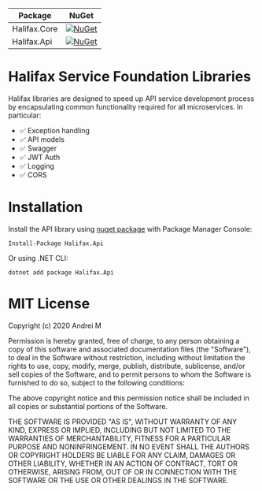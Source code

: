 | Package | NuGet |
|-|-|
| Halifax.Core | [![NuGet](https://img.shields.io/nuget/v/Halifax.Core.svg)](https://www.nuget.org/packages/Halifax.Core/) |
| Halifax.Api  | [![NuGet](https://img.shields.io/nuget/v/Halifax.Api.svg)](https://www.nuget.org/packages/Halifax.Api/)  |
 

# Halifax Service Foundation Libraries
Halifax libraries are designed to speed up API service development process by encapsulating common functionality required for all microservices. In particular:
- ✅ Exception handling
- ✅ API models
- ✅ Swagger
- ✅ JWT Auth
- ✅ Logging
- ✅ CORS

# Installation
Install the API library using [nuget package](https://www.nuget.org/packages/Halifax.Api) with Package Manager Console:

```
Install-Package Halifax.Api
```

Or using .NET CLI:

```
dotnet add package Halifax.Api
```


# MIT License

Copyright (c) 2020 Andrei M

Permission is hereby granted, free of charge, to any person obtaining a copy of this software and associated documentation files (the "Software"), to deal in the Software without restriction, including without limitation the rights to use, copy, modify, merge, publish, distribute, sublicense, and/or sell copies of the Software, and to permit persons to whom the Software is furnished to do so, subject to the following conditions:

The above copyright notice and this permission notice shall be included in all copies or substantial portions of the Software.

THE SOFTWARE IS PROVIDED "AS IS", WITHOUT WARRANTY OF ANY KIND, EXPRESS OR IMPLIED, INCLUDING BUT NOT LIMITED TO THE WARRANTIES OF MERCHANTABILITY, FITNESS FOR A PARTICULAR PURPOSE AND NONINFRINGEMENT. IN NO EVENT SHALL THE AUTHORS OR COPYRIGHT HOLDERS BE LIABLE FOR ANY CLAIM, DAMAGES OR OTHER LIABILITY, WHETHER IN AN ACTION OF CONTRACT, TORT OR OTHERWISE, ARISING FROM, OUT OF OR IN CONNECTION WITH THE SOFTWARE OR THE USE OR OTHER DEALINGS IN THE SOFTWARE.

